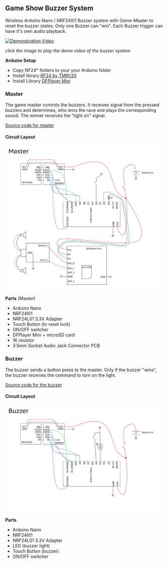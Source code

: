 ## Game Show Buzzer System
Wireless Arduino Nano / NRF24l01 Buzzer system with Game-Master to reset the buzzer states. Only one Buzzer can "win". Each Buzzer trigger can have it's own audio playback.

[![Demonstration Video](https://img.youtube.com/vi/Z5ptBCR-Z2o/0.jpg)](https://youtu.be/Z5ptBCR-Z2o "Arduino Buzzer Game Show (Кнопки для викторины)")

*click the image to play the demo video of the buzzer system*

**Arduino Setup**
- Copy NF24* folders to your your Arduino folder
- Install library [RF24 by TMRh20](http://tmrh20.github.io/RF24/)
- Install Library [DFPlayer Mini](https://github.com/DFRobot/DFRobotDFPlayerMini)

### Master
The game master controls the buzzers. It receives signal from the pressed buzzers and determines, who wins the race and plays the corresponding sound. The winner receives the "light on" signal.

[Source code for master](NF24-BK-MASTER/NF24-BK-MASTER.ino)


#### Circuit Layout

![Master circuit](Master-Circuit.jpg)

**Parts** (Master)
- Arduino Nano
- NRF24l01
- NRF24L01 3.3V Adapter
- Touch Button (to reset lock)
- ON/OFF switcher
- DFPlayer Mini + microSD card
- 1K resistor
- 3.5mm Socket Audio Jack Connector PCB


### Buzzer
The buzzer sends a button press to the master. Only if the buzzer "wins", the buzzer receives the command to turn on the light.

[Source code for the buzzer](NF24-BK-BUZZER/NF24-BK-BUZZER.ino)


#### Circuit Layout

![Buzzer circuit](Buzzer-Circuit.jpg)

**Parts**
- Arduino Nano
- NRF24l01
- NRF24L01 3.3V Adapter
- LED (buzzer light)
- Touch Button (buzzer)
- ON/OFF switcher

